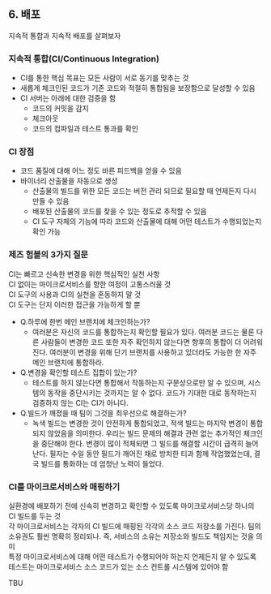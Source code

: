 ## 6. 배포  

지속적 통합과 지속적 배포를 살펴보자  

### 지속적 통합(CI/Continuous Integration)  
- CI를 통한 핵심 목표는 모든 사람이 서로 동기를 맞추는 것  
- 새롭게 체크인된 코드가 기존 코드와 적절히 통합됨을 보장함으로 달성할 수 있음  
- CI 서버는 아래에 대한 검증을 함  
  - 코드의 커밋을 감지  
  - 체크아웃  
  - 코드의 컴파일과 테스트 통과를 확인  

### CI 장점  
- 코드 품질에 대해 어느 정도 바른 피드백을 얻을 수 있음  
- 바이너리 산출물을 자동으로 생성  
  - 산출물의 빌드를 위한 모든 코드는 버전 관리 되므로 필요할 때 언제든지 다시 만들 수 있음  
  - 배포된 산출물의 코드를 찾을 수 있는 정도로 추적할 수 있음  
  - CI 도구 자체의 기능에 따라 코드와 산출물에 대해 어떤 테스트가 수행되었는지 확인 가능  

### 제즈 험블의 3가지 질문  
CI는 빠르고 신속한 변경을 위한 핵심적인 실천 사항  
CI 없이는 마이크로서비스를 향한 여정이 고통스러울 것  
CI 도구의 사용과 CI의 실천을 혼동하지 말 것  
CI 도구는 단지 이러한 접근을 가능하게 할 뿐  

- Q.하루에 한번 메인 브랜치에 체크인하는가?  
  - 여러분은 자신의 코드를 통합하는지 확인할 필요가 있다. 여러분 코드는 물론 다른 사람들이 변경한 코드 또한 자주 확인하지 않는다면 향후의 통합이 더 어려워진다. 여러분이 변경을 위해 단기 브랜치를 사용하고 있더라도 가능한 한 자주 메인 브랜치에 통합하라.  
- Q.변경을 확인할 테스트 집합이 있는가?  
  - 테스트를 하지 않는다면 통합해서 작동하는지 구문상으로만 알 수 있으며, 시스템의 동작을 중단시키는 것까지는 알 수 없다. 코드가 기대한 대로 동작하는지 검증하지 않는 CI는 CI가 아니다.  
- Q.빌드가 깨졌을 때 팀이 그것을 최우선으로 해결하는가?  
  - 녹색 빌드는 변경한 것이 안전하게 통합되었고, 적색 빌드는 마지막 변경이 통합되지 않았음을 의미한다. 우리는 빌드 문제의 해결과 관련 없는 추가적인 체크인을 중단해야 한다. 변경이 많이 적체되면 그 빌드를 해결할 시간이 급격히 늘어난다. 필자는 수일 동안 필드가 깨어진 채로 방치한 티과 함께 작업했었는데, 결국 빌드를 통화하는 데 엄청난 노력이 들었다.  

### CI를 마이크로서비스와 매핑하기  
실환경에 배포하기 전에 신속히 변경하고 확인할 수 있도록 마이크로서비스당 하나의 CI 빌드를 두는 것  
각 마이크로서비스는 각자의 CI 빌드에 매핑된 각각의 소스 코드 저장소를 가진다.
팀의 소유권도 훨씬 명확히 정리되나. 즉, 서비스의 소유는 저장소와 빌드도 책임지는 것을 의미  
특정 마이크로서비스에 대해 어떤 테스트가 수행되어야 하는지 언제든지 알 수 있도록 테스트는 마이크로서비스 소스 코드가 있는 소스 컨트롤 시스템에 있어야 함  

TBU  
